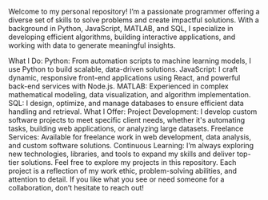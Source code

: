 Welcome to my personal repository! I’m a passionate programmer offering a diverse set of skills to solve problems and create impactful solutions. With a background in Python, JavaScript, MATLAB, and SQL, I specialize in developing efficient algorithms, building interactive applications, and working with data to generate meaningful insights.

What I Do:
Python: From automation scripts to machine learning models, I use Python to build scalable, data-driven solutions.
JavaScript: I craft dynamic, responsive front-end applications using React, and powerful back-end services with Node.js.
MATLAB: Experienced in complex mathematical modeling, data visualization, and algorithm implementation.
SQL: I design, optimize, and manage databases to ensure efficient data handling and retrieval.
What I Offer:
Project Development: I develop custom software projects to meet specific client needs, whether it's automating tasks, building web applications, or analyzing large datasets.
Freelance Services: Available for freelance work in web development, data analysis, and custom software solutions.
Continuous Learning: I’m always exploring new technologies, libraries, and tools to expand my skills and deliver top-tier solutions.
Feel free to explore my projects in this repository. Each project is a reflection of my work ethic, problem-solving abilities, and attention to detail. If you like what you see or need someone for a collaboration, don’t hesitate to reach out!

